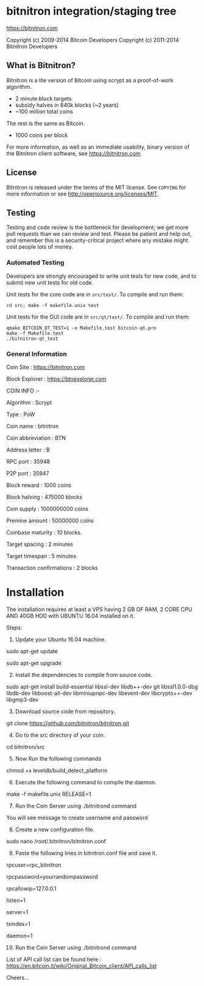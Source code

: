 bitnitron integration/staging tree
================================

https://bitnitron.com

Copyright (c) 2009-2014 Bitcoin Developers
Copyright (c) 2011-2014 Bitnitron Developers

What is Bitnitron?
----------------

Bitnitron is a lite version of Bitcoin using scrypt as a proof-of-work algorithm.
 - 2 minute block targets
 - subsidy halves in 840k blocks (~2 years)
 - ~100 million total coins

The rest is the same as Bitcoin.
 - 1000 coins per block

For more information, as well as an immediate usability, binary version of the Bitnitron client software, see https://bitnitron.com.

License
-------

Bitnitron is released under the terms of the MIT license. See `COPYING` for more information or see http://opensource.org/licenses/MIT.


Testing
-------

Testing and code review is the bottleneck for development; we get more pull requests than we can review and test. Please be patient and help out, and remember this is a security-critical project where any mistake might cost people lots of money.

### Automated Testing

Developers are strongly encouraged to write unit tests for new code, and to submit new unit tests for old code.

Unit tests for the core code are in `src/test/`. To compile and run them:

    cd src; make -f makefile.unix test

Unit tests for the GUI code are in `src/qt/test/`. To compile and run them:

    qmake BITCOIN_QT_TEST=1 -o Makefile.test bitcoin-qt.pro
    make -f Makefile.test
    ./bitnitron-qt_test


### General Information

Coin Site : https://bitnitron.com

Block Explorer : https://btnexplorer.com

COIN INFO :-

Algorithm : Scrypt

Type : PoW

Coin name : bitnitron

Coin abbreviation : BTN

Address letter : B

RPC port : 35948

P2P port : 35947

Block reward : 1000 coins

Block halving : 475000 blocks

Coin supply : 1000000000 coins

Premine amount : 50000000 coins

Coinbase maturity : 10 blocks

Target spacing : 2 minutes

Target timespan : 5 minutes

Transaction confirmations : 2 blocks



 
Installation
===========================

The installation requires at least a VPS having 2 GB OF RAM, 2 CORE CPU AND 40GB HDD with UBUNTU 16.04 installed on it. 

Steps:
 
1) Update your Ubuntu 16.04 machine.

sudo apt-get update

sudo apt-get upgrade

2) Install the dependencies to compile from source code.

sudo apt-get install build-essential libssl-dev libdb++-dev git libssl1.0.0-dbg libdb-dev libboost-all-dev libminiupnpc-dev libevent-dev libcrypto++-dev libgmp3-dev 

3) Download source code from repository.

git clone https://github.com/bitnitron/bitnitron.git

4) Go to the src directory of your coin.

cd bitnitron/src

5)  Now Run the following commands

chmod +x leveldb/build_detect_platform

6) Execute the following command to compile the daemon.

make -f makefile.unix RELEASE=1

7) Run the Coin Server using ./bitnitrond command

You will see message to create username and password

8) Create a new configuration file.

sudo nano /root/.bitnitron/bitnitron.conf

9) Paste the following lines in bitnitron.conf file and save it.

rpcuser=rpc_bitnitron

rpcpassword=yourrandompassword

rpcallowip=127.0.0.1

listen=1

server=1

txindex=1

daemon=1

10) Run the Coin Server using ./bitnitrond command


List of API call list can be found here : https://en.bitcoin.it/wiki/Original_Bitcoin_client/API_calls_list



Cheers...
